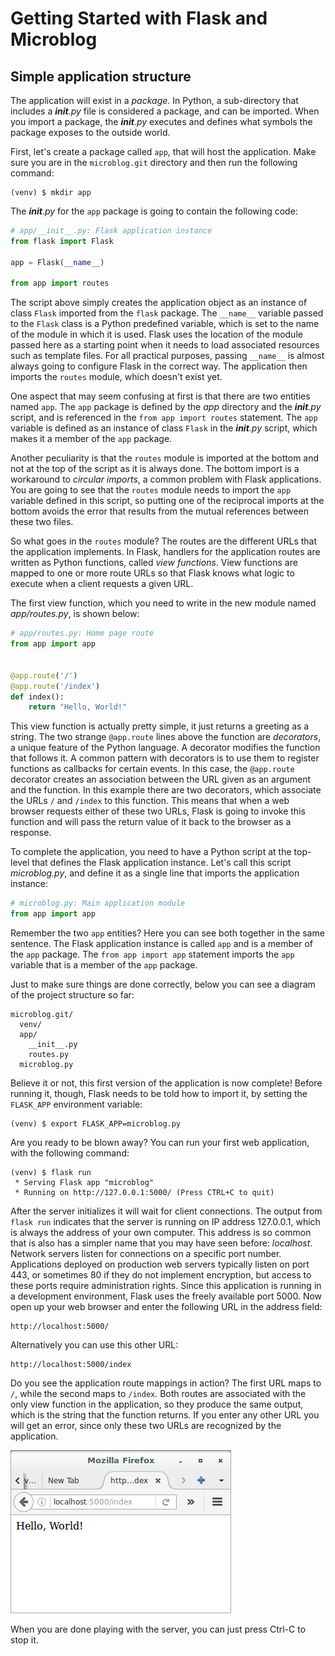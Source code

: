 # Getting Started with Flask and Microblog

## Simple application structure

The application will exist in a *package*. In Python, a sub-directory 
that includes a *__init__.py* file is considered a package, and can be 
imported. When you import a package, the *__init__.py* executes and 
defines what symbols the package exposes to the outside world.

First, let's create a package called `app`, that will host the 
application. Make sure you are in the `microblog.git` directory and then 
run the following command:

```
(venv) $ mkdir app
```

The *__init__.py* for the `app` package is going to contain the 
following code:

```python
# app/__init__.py: Flask application instance
from flask import Flask

app = Flask(__name__)

from app import routes
```

The script above simply creates the application object as an instance of 
class `Flask` imported from the `flask` package. The `__name__` variable 
passed to the `Flask` class is a Python predefined variable, which is 
set to the name of the module in which it is used. Flask uses the 
location of the module passed here as a starting point when it needs to 
load associated resources such as template files. For all practical 
purposes, passing `__name__` is almost always going to configure Flask 
in the correct way. The application then imports the `routes` module, 
which doesn't exist yet.

One aspect that may seem confusing at first is that there are two 
entities named `app`. The `app` package is defined by the *app* 
directory and the *__init__.py* script, and is referenced in 
the `from app import routes` statement. The `app` variable is defined as 
an instance of class `Flask` in the *__init__.py* script, which makes it 
a member of the `app` package.

Another peculiarity is that the `routes` module is imported at the 
bottom and not at the top of the script as it is always done. The bottom 
import is a workaround to *circular imports*, a common problem with 
Flask applications. You are going to see that the `routes` module needs 
to import the `app` variable defined in this script, so putting one of 
the reciprocal imports at the bottom avoids the error that results from 
the mutual references between these two files.

So what goes in the `routes` module? The routes are the different URLs 
that the application implements. In Flask, handlers for the application 
routes are written as Python functions, called *view functions*. View 
functions are mapped to one or more route URLs so that Flask knows what 
logic to execute when a client requests a given URL.

The first view function, which you need to write in the new module 
named *app/routes.py*, is shown below:

```python
# app/routes.py: Home page route
from app import app


@app.route('/')
@app.route('/index')
def index():
    return "Hello, World!"
```

This view function is actually pretty simple, it just returns a greeting 
as a string. The two strange `@app.route` lines above the function 
are *decorators*, a unique feature of the Python language. A decorator 
modifies the function that follows it. A common pattern with decorators 
is to use them to register functions as callbacks for certain events. In 
this case, the `@app.route` decorator creates an association between the 
URL given as an argument and the function. In this example there are two 
decorators, which associate the URLs `/` and `/index` to this function. 
This means that when a web browser requests either of these two URLs, 
Flask is going to invoke this function and will pass the return value of 
it back to the browser as a response.

To complete the application, you need to have a Python script at the 
top-level that defines the Flask application instance. Let's call this 
script *microblog.py*, and define it as a single line that imports the 
application instance:

```python
# microblog.py: Main application module
from app import app
```

Remember the two `app` entities? Here you can see both together in the 
same sentence. The Flask application instance is called `app` and is a 
member of the `app` package. The `from app import app` statement imports 
the `app` variable that is a member of the `app` package.

Just to make sure things are done correctly, below you can see a diagram 
of the project structure so far:

```
microblog.git/
  venv/
  app/
    __init__.py
    routes.py
  microblog.py
```

Believe it or not, this first version of the application is now 
complete! Before running it, though, Flask needs to be told how to 
import it, by setting the `FLASK_APP` environment variable:

```
(venv) $ export FLASK_APP=microblog.py
```

Are you ready to be blown away? You can run your first web application, 
with the following command:

```
(venv) $ flask run
 * Serving Flask app "microblog"
 * Running on http://127.0.0.1:5000/ (Press CTRL+C to quit)
```

After the server initializes it will wait for client connections. The 
output from `flask run` indicates that the server is running on IP 
address 127.0.0.1, which is always the address of your own computer. 
This address is so common that is also has a simpler name that you may 
have seen before: *localhost*. Network servers listen for connections on 
a specific port number. Applications deployed on production web servers 
typically listen on port 443, or sometimes 80 if they do not implement 
encryption, but access to these ports require administration rights. 
Since this application is running in a development environment, Flask 
uses the freely available port 5000. Now open up your web browser and 
enter the following URL in the address field:

```
http://localhost:5000/
```

Alternatively you can use this other URL:

```
http://localhost:5000/index
```

Do you see the application route mappings in action? The first URL maps 
to `/`, while the second maps to `/index`. Both routes are associated 
with the only view function in the application, so they produce the same 
output, which is the string that the function returns. If you enter any 
other URL you will get an error, since only these two URLs are 
recognized by the application.

![localhost-img](02-flask-microblog-simple-application-structure-a.png)

When you are done playing with the server, you can just press Ctrl-C to 
stop it.
